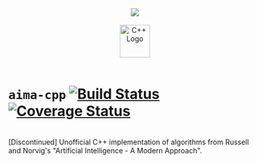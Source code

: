 <div align="center">
  <a href="http://aima.cs.berkeley.edu/"><img src="https://raw.githubusercontent.com/aimacode/aima-python/master/images/aima_logo.png"></a><br><br>
</div>
<div align="center">
  <a href="http://aima.cs.berkeley.edu/"><img src="https://raw.githubusercontent.com/isocpp/logos/master/cpp_logo.png" alt="C++ Logo" width="60" height="65" /></a><br><br>
</div>

# `aima-cpp` [![Build Status](https://travis-ci.org/ad71/aima-cpp.svg?branch=master)](https://travis-ci.org/ad71/aima-cpp) [![Coverage Status](https://coveralls.io/repos/github/ad71/aima-cpp/badge.svg?branch=master)](https://coveralls.io/github/ad71/aima-cpp?branch=master)

<br>
[Discontinued] Unofficial C++ implementation of algorithms from Russell and Norvig's "Artificial Intelligence - A Modern Approach".
